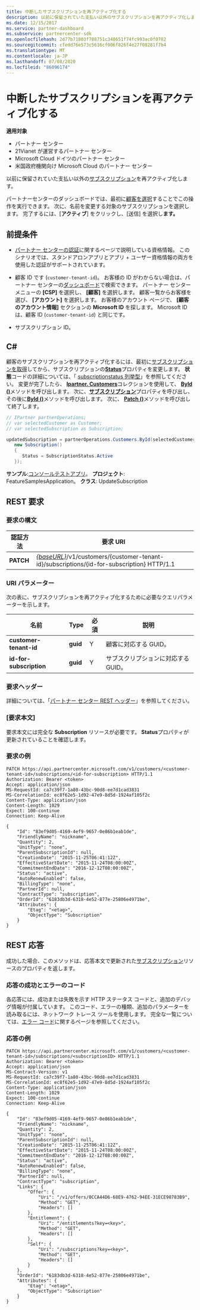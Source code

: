 ```yaml
---
title: 中断したサブスクリプションを再アクティブ化する
description: 以前に保留されていた支払い以外のサブスクリプションを再アクティブ化します。パートナーセンターのダッシュボードでは、最初に顧客を選択することでこの操作を実行できます。
ms.date: 12/15/2017
ms.service: partner-dashboard
ms.subservice: partnercenter-sdk
ms.openlocfilehash: 2d77b71803f788751c348651f74fc993ac0f0702
ms.sourcegitcommit: cfedd76e573c5616cf006f826f4e27f08281f7b4
ms.translationtype: MT
ms.contentlocale: ja-JP
ms.lasthandoff: 07/08/2020
ms.locfileid: "86096174"
---
```

# <a name="reactivate-a-suspended-subscription"></a>中断したサブスクリプションを再アクティブ化する

**適用対象**

- パートナー センター
- 21Vianet が運営するパートナー センター
- Microsoft Cloud ドイツのパートナー センター
- 米国政府機関向け Microsoft Cloud のパートナー センター

以前に保留されていた支払い以外の[サブスクリプション](subscription-resources.md)を再アクティブ化します。

パートナーセンターのダッシュボードでは、最初に[顧客を選択](get-a-customer-by-name.md)することでこの操作を実行できます。 次に、名前を変更する対象のサブスクリプションを選択します。 完了するには、[**アクティブ**] をクリックし、[送信] を選択し**ます。**

## <a name="prerequisites"></a>前提条件

- [パートナー センターの認証](partner-center-authentication.md)に関するページで説明している資格情報。 このシナリオでは、スタンドアロンアプリとアプリ + ユーザー資格情報の両方を使用した認証がサポートされています。

- 顧客 ID です (`customer-tenant-id`)。 お客様の ID がわからない場合は、パートナー センターの[ダッシュボード](https://partner.microsoft.com/dashboard)で検索できます。 パートナー センター メニューの **[CSP]** を選択し、 **[顧客]** を選択します。 顧客一覧からお客様を選び、 **[アカウント]** を選択します。 お客様のアカウント ページで、 **[顧客のアカウント情報]** セクションの **Microsoft ID** を探します。 Microsoft ID は、顧客 ID (`customer-tenant-id`) と同じです。

- サブスクリプション ID。

## <a name="c"></a>C\#

顧客のサブスクリプションを再アクティブ化するには、最初に[サブスクリプションを取得](get-a-subscription-by-id.md)してから、サブスクリプションの[**Status**](https://docs.microsoft.com/dotnet/api/microsoft.store.partnercenter.models.subscriptions.subscription.status)プロパティを変更します。 **状態**コードの詳細については、「 [subscriptionstatus 列挙型](https://docs.microsoft.com/dotnet/api/microsoft.store.partnercenter.models.subscriptions.subscriptionstatus)」を参照してください。 変更が完了したら、 [**Ipartner. Customers**](https://docs.microsoft.com/dotnet/api/microsoft.store.partnercenter.ipartner.customers)コレクションを使用して、 [**ById ()**](https://docs.microsoft.com/dotnet/api/microsoft.store.partnercenter.customers.icustomercollection.byid)メソッドを呼び出します。 次に、[**サブスクリプション**](https://docs.microsoft.com/dotnet/api/microsoft.store.partnercenter.customers.icustomer.subscriptions)プロパティを呼び出し、その後に[**ById ()**](https://docs.microsoft.com/dotnet/api/microsoft.store.partnercenter.subscriptions.isubscriptioncollection.byid)メソッドを呼び出します。 次に、 [**Patch ()**](https://docs.microsoft.com/dotnet/api/microsoft.store.partnercenter.subscriptions.isubscription.patch)メソッドを呼び出して終了します。

``` csharp
// IPartner partnerOperations;
// var selectedCustomer as Customer;
// var selectedSubscription as Subscription;

updatedSubscription = partnerOperations.Customers.ById(selectedCustomerId).Subscriptions.ById(selectedSubscription.Id).Patch(
   new Subscription()
   {
      Status = SubscriptionStatus.Active
   });

```

**サンプル**:[コンソールテストアプリ](console-test-app.md)。 **プロジェクト**: FeatureSamplesApplication。 **クラス**: UpdateSubscription

## <a name="rest-request"></a>REST 要求

### <a name="request-syntax"></a>要求の構文

| 認証方法    | 要求 URI                                                                                                                |
|-----------|----------------------------------------------------------------------------------------------------------------------------|
| **PATCH** | [*{baseURL}*](partner-center-rest-urls.md)/v1/customers/{customer-tenant-id}/subscriptions/{id-for-subscription} HTTP/1.1 |

### <a name="uri-parameter"></a>URI パラメーター

次の表に、サブスクリプションを再アクティブ化するために必要なクエリパラメーターを示します。

| 名前                    | Type     | 必須 | 説明                               |
|-------------------------|----------|----------|-------------------------------------------|
| **customer-tenant-id**  | **guid** | Y        | 顧客に対応する GUID。     |
| **id-for-subscription** | **guid** | Y        | サブスクリプションに対応する GUID。 |

### <a name="request-headers"></a>要求ヘッダー

詳細については、「[パートナー センター REST ヘッダー](headers.md)」を参照してください。

### <a name="request-body"></a>[要求本文]

要求本文には完全な **Subscription** リソースが必要です。 **Status**プロパティが更新されていることを確認します。

### <a name="request-example"></a>要求の例

```http
PATCH https://api.partnercenter.microsoft.com/v1/customers/<customer-tenant-id>/subscriptions/<id-for-subscription> HTTP/1.1
Authorization: Bearer <token>
Accept: application/json
MS-RequestId: ca7c39f7-1a80-43bc-90d8-ee7d1cad3831
MS-CorrelationId: ec8f62e5-1d92-47e9-8d5d-1924af105f2c
Content-Type: application/json
Content-Length: 1029
Expect: 100-continue
Connection: Keep-Alive

{
    "Id": "83ef9d05-4169-4ef9-9657-0e86b1eab1de",
    "FriendlyName": "nickname",
    "Quantity": 2,
    "UnitType": "none",
    "ParentSubscriptionId": null,
    "CreationDate": "2015-11-25T06:41:12Z",
    "EffectiveStartDate": "2015-11-24T08:00:00Z",
    "CommitmentEndDate": "2016-12-12T08:00:00Z",
    "Status": "active",
    "AutoRenewEnabled": false,
    "BillingType": "none",
    "PartnerId": null,
    "ContractType": "subscription",
    "OrderId": "6183db3d-6318-4e52-877e-25806e4971be",
    "Attributes": {
        "Etag": "<etag>",
        "ObjectType": "Subscription"
    }
}
```

## <a name="rest-response"></a>REST 応答

成功した場合、このメソッドは、応答本文で更新された[サブスクリプション](subscription-resources.md)リソースのプロパティを返します。

### <a name="response-success-and-error-codes"></a>応答の成功とエラーのコード

各応答には、成功または失敗を示す HTTP ステータス コードと、追加のデバッグ情報が付属しています。 このコード、エラーの種類、追加のパラメーターを読み取るには、ネットワーク トレース ツールを使用します。 完全な一覧については、[エラー コード](error-codes.md)に関するページを参照してください。

### <a name="response-example"></a>応答の例

```http
PATCH https://api.partnercenter.microsoft.com/v1/customers/<customer-tenant-id>/subscriptions/<subscriptionID> HTTP/1.1
Authorization: Bearer <token>
Accept: application/json
MS-Contract-Version: v1
MS-RequestId: ca7c39f7-1a80-43bc-90d8-ee7d1cad3831
MS-CorrelationId: ec8f62e5-1d92-47e9-8d5d-1924af105f2c
Content-Type: application/json
Content-Length: 1029
Expect: 100-continue
Connection: Keep-Alive

{
    "Id": "83ef9d05-4169-4ef9-9657-0e86b1eab1de",
    "FriendlyName": "nickname",
    "Quantity": 2,
    "UnitType": "none",
    "ParentSubscriptionId": null,
    "CreationDate": "2015-11-25T06:41:12Z",
    "EffectiveStartDate": "2015-11-24T08:00:00Z",
    "CommitmentEndDate": "2016-12-12T08:00:00Z",
    "Status": "active",
    "AutoRenewEnabled": false,
    "BillingType": "none",
    "PartnerId": null,
    "ContractType": "subscription",
    "Links": {
        "Offer": {
            "Uri": "/v1/offers/0CCA44D6-68E9-4762-94EE-31ECE98783B9",
            "Method": "GET",
            "Headers": []
        },
        "Entitlement": {
            "Uri": "/entitlements?key=<key>",
            "Method": "GET",
            "Headers": []
        },
        "Self": {
            "Uri": "/subscriptions?key=<key>",
            "Method": "GET",
            "Headers": []
        }
    },
    "OrderId": "6183db3d-6318-4e52-877e-25806e4971be",
    "Attributes": {
        "Etag": "<etag>",
        "ObjectType": "Subscription"
    }
}
```
